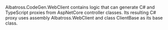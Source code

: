Albatross.CodeGen.WebClient contains logic that can generate C# and TypeScript proxies from AspNetCore controller classes.  Its resulting C# proxy uses assembly Albatross.WebClient and class ClientBase as its base class.
